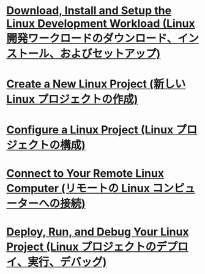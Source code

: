 # [Download, Install and Setup the Linux Development Workload (Linux 開発ワークロードのダウンロード、インストール、およびセットアップ)](download-install-and-setup-the-linux-development-workload.md)
# [Create a New Linux Project (新しい Linux プロジェクトの作成)](create-a-new-linux-project.md)
# [Configure a Linux Project (Linux プロジェクトの構成)](configure-a-linux-project.md)
# [Connect to Your Remote Linux Computer (リモートの Linux コンピューターへの接続)](connect-to-your-remote-linux-computer.md)
# [Deploy, Run, and Debug Your Linux Project (Linux プロジェクトのデプロイ、実行、デバッグ)](deploy-run-and-debug-your-linux-project.md)

<!--HONumber=Feb17_HO4-->


